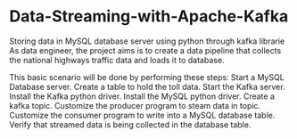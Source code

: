# Data-Streaming-with-Apache-Kafka
Storing data in MySQL database server using python through kafka librarie
As data engineer, the project aims is to create a data pipeline that collects the national highways traffic data and loads it to database.

This basic scenario will be done by performing these steps:
Start a MySQL Database server.
Create a table to hold the toll data.
Start the Kafka server.
Install the Kafka python driver.
Install the MySQL python driver.
Create a kafka topic.
Customize the producer program to steam data in topic.
Customize the consumer program to write into a MySQL database table.
Verify that streamed data is being collected in the database table.
